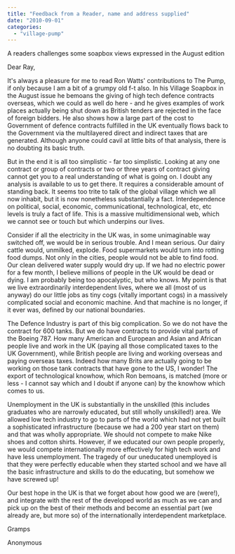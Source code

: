 ```yaml
---
title: "Feedback from a Reader, name and address supplied"
date: "2010-09-01"
categories: 
  - "village-pump"
---
```


A readers challenges some soapbox views expressed in the August edition

Dear Ray,

It's always a pleasure for me to read Ron Watts' contributions to The Pump, if only because I am a bit of a grumpy old f-t also. In his Village Soapbox in the August issue he bemoans the giving of high tech defence contracts overseas, which we could as well do here - and he gives examples of work places actually being shut down as British tenders are rejected in the face of foreign bidders. He also shows how a large part of the cost to Government of defence contracts fulfilled in the UK eventually flows back to the Government via the multilayered direct and indirect taxes that are generated. Although anyone could cavil at little bits of that analysis, there is no doubting its basic truth.

But in the end it is all too simplistic - far too simplistic. Looking at any one contract or group of contracts or two or three years of contract giving cannot get you to a real understanding of what is going on. I doubt any analysis is available to us to get there. It requires a considerable amount of standing back. It seems too trite to talk of the global village which we all now inhabit, but it is now nonetheless substantially a fact. Interdependence on political, social, economic, communicational, technological, etc, etc levels is truly a fact of life. This is a massive multidimensional web, which we cannot see or touch but which underpins our lives.

Consider if all the electricity in the UK was, in some unimaginable way switched off, we would be in serious trouble. And I mean serious. Our dairy cattle would, unmilked, explode. Food supermarkets would turn into rotting food dumps. Not only in the cities, people would not be able to find food. Our clean delivered water supply would dry up. If we had no electric power for a few month, I believe millions of people in the UK would be dead or dying. I am probably being too apocalyptic, but who knows. My point is that we live extraordinarily interdependent lives, where we all (most of us anyway) do our little jobs as tiny cogs (vitally important cogs) in a massively complicated social and economic machine. And that machine is no longer, if it ever was, defined by our national boundaries.

The Defence Industry is part of this big complication. So we do not have the contract for 600 tanks. But we do have contracts to provide vital parts of the Boeing 787. How many American and European and Asian and African people live and work in the UK (paying all those complicated taxes to the UK Government), while British people are living and working overseas and paying overseas taxes. Indeed how many Brits are actually going to be working on those tank contracts that have gone to the US, I wonder! The export of technological knowhow, which Ron bemoans, is matched (more or less - I cannot say which and I doubt if anyone can) by the knowhow which comes to us.

Unemployment in the UK is substantially in the unskilled (this includes graduates who are narrowly educated, but still wholly unskilled!) area. We allowed low tech industry to go to parts of the world which had not yet built a sophisticated infrastructure (because we had a 200 year start on them) and that was wholly appropriate. We should not compete to make Nike shoes and cotton shirts. However, if we educated our own people properly, we would compete internationally more effectively for high tech work and have less unemployment. The tragedy of our uneducated unemployed is that they were perfectly educable when they started school and we have all the basic infrastructure and skills to do the educating, but somehow we have screwed up!

Our best hope in the UK is that we forget about how good we are (were!), and integrate with the rest of the developed world as much as we can and pick up on the best of their methods and become an essential part (we already are, but more so) of the internationally interdependent marketplace.

Gramps

Anonymous
